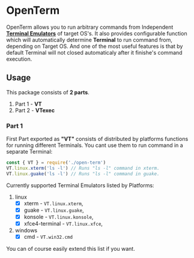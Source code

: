 # OpenTerm
OpenTerm allows you to run arbitrary commands from Independent [**Terminal Emulators**][VT] of target OS's. It also provides configurable function which will automatically determine **Terminal** to run command from, depending on Target OS. And one of the most useful features is that by default Terminal will not closed automaticaly after it finishe's command execution.

## Usage
This package consists of **2 parts**.
1. Part 1 - **VT**
1. Part 2 - **VTexec**

### Part 1
First Part exported as **"VT"** consists of distributed by platforms functions for running different Terminals. You cant use them to run command in a separate Terminal:
```javascript
const { VT } = require('./open-term')
VT.linux.xterm('ls -l') // Runs "ls -l" command in xterm.
VT.linux.guake('ls -l') // Runs "ls -l" command in guake.
```
Currently supported Terminal Emulators listed by Platforms:
1. linux
    - [x] xterm - `VT.linux.xterm`, 
    - [x] guake - `VT.linux.guake`, 
    - [x] konsole - `VT.linux.konsole`,
    - [x] xfce4-terminal - `VT.linux.xfce`,
2. windows
    - [x] cmd - `VT.win32.cmd`

You can of course easily extend this list if you want.



[VT]:[https://en.wikipedia.org/wiki/Terminal_emulator]